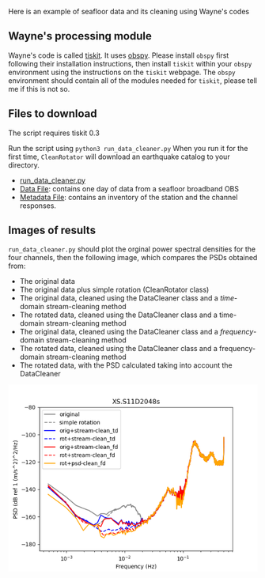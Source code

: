 Here is an example of seafloor data and its cleaning using Wayne's codes

## Wayne's processing module

Wayne's code is called [tiskit](https://github.com/WayneCrawford/tiskit).  It uses [obspy](https://github.com/obspy/obspy/wiki/).
Please install `obspy` first following their installation instructions, then install `tiskit` within your `obspy` environment
using the instructions on the `tiskit` webpage.
The `obspy` environment should contain all of the modules needed for `tiskit`, please tell me if this is not so.

## Files to download

The script requires tiskit 0.3

Run the script using `python3 run_data_cleaner.py`  When you run it for the first time, `CleanRotator` will download an earthquake
catalog to your directory.

- [run_data_cleaner.py](Files/run_data_cleaner.py)
- [Data File](Files/XS.S11D.LH.2016.12.11.mseed): contains one day of data from a seafloor broadband OBS
- [Metadata File](Files/stations_PILAB_S_decimated.xml): contains an inventory of the station and the channel responses.

## Images of results

`run_data_cleaner.py` should plot the orginal power spectral densities for the four channels, then the following image, which compares the PSDs obtained from:
- The original data
- The original data plus simple rotation (CleanRotator class)
- The original data, cleaned using the DataCleaner class and a *time*-domain stream-cleaning method
- The rotated data, cleaned using the DataCleaner class and a time-domain stream-cleaning method
- The original data, cleaned using the DataCleaner class and a *frequency*-domain stream-cleaning method
- The rotated data, cleaned using the DataCleaner class and a frequency-domain stream-cleaning method
- The rotated data, with the PSD calculated taking into account the DataCleaner

![XS.S11D_2048s_comparePSDs.png](Images/XS.S11D_2048s_comparePSDs.png)
